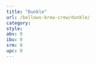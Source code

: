 ```yaml
---
title: "Dunkle"
url: /bellows-brew-crew/dunkle/
category: 
style: 
abv: 0
ibu: 0
srm: 0
upc: 0
---
```



